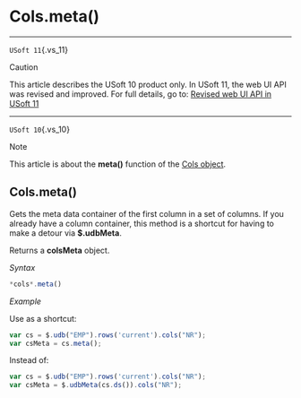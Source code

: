 # Cols.meta()



----

`USoft 11`{.vs_11}

> [!CAUTION]
> This article describes the USoft 10 product only.
> In USoft 11, the web UI API was revised and improved. For full details, go to:
> [Revised web UI API in USoft 11](/docs/Web%20and%20app%20UIs/UDB%20udb/Revised%20web%20UI%20API%20in%20USoft%2011.md)

----

`USoft 10`{.vs_10}

> [!NOTE]
> This article is about the **meta()** function of the [Cols object](/docs/Web%20and%20app%20UIs/UDB%20Cols).

## **Cols.meta()**

Gets the meta data container of the first column in a set of columns. If you already have a column container, this method is a shortcut for having to make a detour via **$.udbMeta**.

Returns a **colsMeta** object.

*Syntax*

```js
*cols*.meta()
```

*Example*

Use as a shortcut:

```js
var cs = $.udb("EMP").rows('current').cols("NR");
var csMeta = cs.meta();
```

Instead of:

```js
var cs = $.udb("EMP").rows('current').cols("NR");
var csMeta = $.udbMeta(cs.ds()).cols("NR");
```

 
